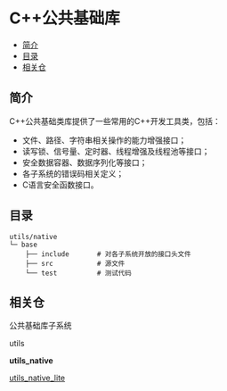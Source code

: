 # C++公共基础库<a name="ZH-CN_TOPIC_0000001148676553"></a>

-   [简介](#section11660541593)
-   [目录](#section17271017133915)
-   [相关仓](#section1249817110914)

## 简介<a name="section11660541593"></a>

C++公共基础类库提供了一些常用的C++开发工具类，包括：

-   文件、路径、字符串相关操作的能力增强接口；
-   读写锁、信号量、定时器、线程增强及线程池等接口；
-   安全数据容器、数据序列化等接口；
-   各子系统的错误码相关定义；
-   C语言安全函数接口。

## 目录<a name="section17271017133915"></a>

```
utils/native
└─ base
    ├── include       # 对各子系统开放的接口头文件
    ├── src           # 源文件
    └── test          # 测试代码
```

## 相关仓<a name="section1249817110914"></a>

公共基础库子系统

utils

**utils\_native**

[utils\_native\_lite](https://gitee.com/openharmony/utils_native_lite)

